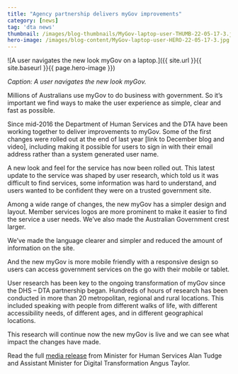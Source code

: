 ```yaml
---
title: "Agency partnership delivers myGov improvements"
category: [news]
tag: 'dta news'
thumbnail: /images/blog-thumbnails/MyGov-laptop-user-THUMB-22-05-17-3.jpg
hero-image: /images/blog-content/MyGov-laptop-user-HERO-22-05-17-3.jpg
---
```


![A user navigates the new look myGov on a laptop.]({{ site.url }}{{ site.baseurl }}{{ page.hero-image }})

*Caption: A user navigates the new look myGov.*

Millions of Australians use myGov to do business with government. So it’s important we find ways to make the user experience as simple, clear and fast as possible. 

Since mid-2016 the Department of Human Services and the DTA have been working together to deliver improvements to myGov. Some of the first changes were rolled out at the end of last year [link to December blog and video], including making it possible for users to sign in with their email address rather than a system generated user name.

A new look and feel for the service has now been rolled out. This latest update to the service was shaped by user research, which told us it was difficult to find services, some information was hard to understand, and users wanted to be confident they were on a trusted government site.

Among a wide range of changes, the new myGov has a simpler design and layout. Member services logos are more prominent to make it easier to find the service a user needs. We’ve also made the Australian Government crest larger.

We’ve made the language clearer and simpler and reduced the amount of information on the site. 

And the new myGov is more mobile friendly with a responsive design so users can access government services on the go with their mobile or tablet. 

User research has been key to the ongoing transformation of myGov since the DHS – DTA partnership began. Hundreds of hours of research has been conducted in more than 20 metropolitan, regional and rural locations. This included speaking with people from different walks of life, with different accessibility needs, of different ages, and in different geographical locations.

This research will continue now the new myGov is live and we can see what impact the changes have made. 

Read the full [media release](https://ministers.dpmc.gov.au/taylor/2017/new-look-mygov-making-life-easier-10-million-australians) from Minister for Human Services Alan Tudge and Assistant Minister for Digital Transformation Angus Taylor.
